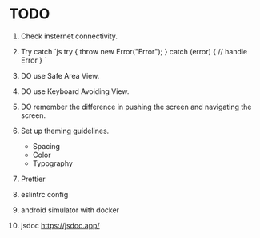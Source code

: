 # TODO

1. Check insternet connectivity.
2. Try catch
   ´js
   try {
   throw new Error("Error");
   } catch (error) {
   // handle Error
   }
   ´

3. DO use Safe Area View.
4. DO use Keyboard Avoiding View.
5. DO remember the difference in pushing the screen and navigating the screen.
6. Set up theming guidelines.
   - Spacing
   - Color
   - Typography
7. Prettier
8. eslintrc config
9. android simulator with docker
10. jsdoc https://jsdoc.app/
